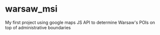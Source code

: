 # warsaw_msi
My first project using google maps JS API to determine Warsaw's POIs on top of administrative boundaries
